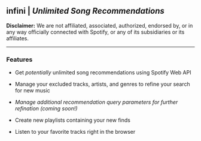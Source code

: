 ## infini | *Unlimited Song Recommendations*
**Disclaimer:** We are not affiliated, associated, authorized, endorsed by, or in any way officially connected with Spotify, or any of its subsidiaries or its affiliates.

***

### Features

- Get *potentially* unlimited song recommendations using Spotify Web API

- Manage your excluded tracks, artists, and genres to refine your search for new music

- *Manage additional recommendation query parameters for further refination (coming soon!)*

- Create new playlists containing your new finds

- Listen to your favorite tracks right in the browser
